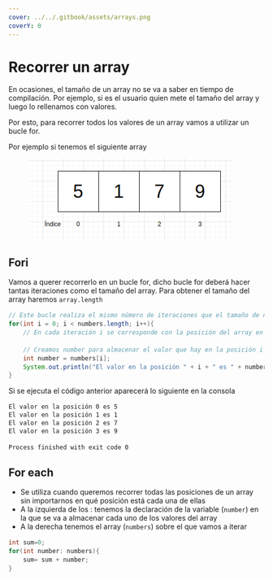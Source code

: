 ```yaml
---
cover: ../../.gitbook/assets/arrays.png
coverY: 0
---
```


# Recorrer un array

En ocasiones, el tamaño de un array no se va a saber en tiempo de compilación. Por ejemplo, si es el usuario quien mete el tamaño del array y luego lo rellenamos con valores.

Por esto, para recorrer todos los valores de un array vamos a utilizar un bucle for.

Por ejemplo si tenemos el siguiente array

<figure><img src="../../.gitbook/assets/image (4) (1) (1).png" alt=""><figcaption></figcaption></figure>

## Fori

Vamos a querer recorrerlo en un bucle for, dicho bucle for deberá hacer tantas iteraciones como el tamaño del array. Para obtener el tamaño del array haremos `array.length`

```java
// Este bucle realiza el mismo número de iteraciones que el tamaño de numbers
for(int i = 0; i < numbers.length; i++){
    // En cada iteración i se corresponde con la posición del array en la que estamos mirando
    
    // Creamos number para almacenar el valor que hay en la posición i del array
    int number = numbers[i];
    System.out.println("El valor en la posición " + i + " es " + number); 
}
```

Si se ejecuta el código anterior aparecerá lo siguiente en la consola

```log
El valor en la posición 0 es 5
El valor en la posición 1 es 1
El valor en la posición 2 es 7
El valor en la posición 3 es 9

Process finished with exit code 0
```

## For each

* Se utiliza cuando queremos recorrer todas las posiciones de un array sin importarnos en qué posición está cada una de ellas
* A la izquierda de los : tenemos la declaración de la variable (`number`) en la que se va a almacenar cada uno de los valores del array
* A la derecha tenemos el array (`numbers`) sobre el que vamos a iterar

```java
int sum=0;
for(int number: numbers){
    sum= sum + number;
}
```
